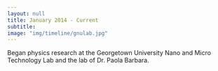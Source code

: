 ```yaml
---
layout: null
title: January 2014 - Current
subtitle:
image: "img/timeline/gnulab.jpg"
---
```

Began physics research at the Georgetown University Nano and Micro Technology Lab and the lab of Dr. Paola Barbara.
